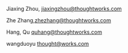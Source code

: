 Jiaxing Zhou, jiaxingzhou@thoughtworks.com

Zhe Zhang,zhezhang@thoughtworks.com


Hang, Qu   quhang@thoughtworks.com

wangduoyu thought@works.com

